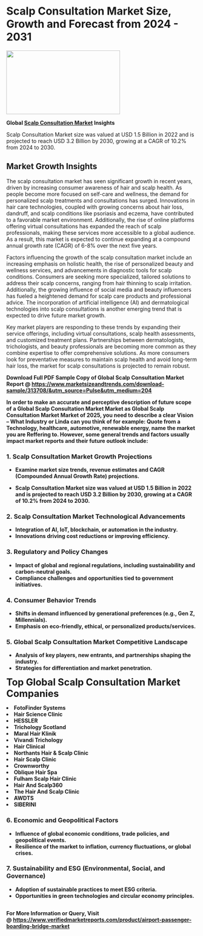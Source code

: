 <H1>Scalp Consultation Market Size, Growth and Forecast from 2024 - 2031</H1><img class="aligncenter size-medium wp-image-584254" src="https://thirdeyenews.in/wp-content/uploads/2024/09/Global-Market-Research-300x168.jpeg" alt="" width="300" height="168" /><p><strong>Global&nbsp;<a href="https://www.marketsizeandtrends.com/download-sample/313708/&amp;utm_source=Pulse&amp;utm_medium=204">Scalp Consultation Market</a> Insights</strong></p><p>Scalp Consultation Market size was valued at USD 1.5 Billion in 2022 and is projected to reach USD 3.2 Billion by 2030, growing at a CAGR of 10.2% from 2024 to 2030.</p><p><h2>Market Growth Insights</h2> <p>The scalp consultation market has seen significant growth in recent years, driven by increasing consumer awareness of hair and scalp health. As people become more focused on self-care and wellness, the demand for personalized scalp treatments and consultations has surged. Innovations in hair care technologies, coupled with growing concerns about hair loss, dandruff, and scalp conditions like psoriasis and eczema, have contributed to a favorable market environment. Additionally, the rise of online platforms offering virtual consultations has expanded the reach of scalp professionals, making these services more accessible to a global audience. As a result, this market is expected to continue expanding at a compound annual growth rate (CAGR) of 6-8% over the next five years.</p> <p><strong></strong></p> <p>Factors influencing the growth of the scalp consultation market include an increasing emphasis on holistic health, the rise of personalized beauty and wellness services, and advancements in diagnostic tools for scalp conditions. Consumers are seeking more specialized, tailored solutions to address their scalp concerns, ranging from hair thinning to scalp irritation. Additionally, the growing influence of social media and beauty influencers has fueled a heightened demand for scalp care products and professional advice. The incorporation of artificial intelligence (AI) and dermatological technologies into scalp consultations is another emerging trend that is expected to drive future market growth.</p> <p>Key market players are responding to these trends by expanding their service offerings, including virtual consultations, scalp health assessments, and customized treatment plans. Partnerships between dermatologists, trichologists, and beauty professionals are becoming more common as they combine expertise to offer comprehensive solutions. As more consumers look for preventative measures to maintain scalp health and avoid long-term hair loss, the market for scalp consultations is projected to remain robust.</p> <p><strong></p><p><span class=""><strong>Download Full PDF Sample Copy of Global Scalp Consultation Market Report</strong> @ <a href="https://www.marketsizeandtrends.com/download-sample/313708/&amp;utm_source=Pulse&amp;utm_medium=204" target="_blank">https://www.marketsizeandtrends.com/download-sample/313708/&amp;utm_source=Pulse&amp;utm_medium=204</a></span></p><p>In order to make an accurate and perceptive description of future scope of a Global&nbsp;Scalp Consultation Market Market as Global&nbsp;Scalp Consultation Market Market of 2025, you need to describe a clear Vision &ndash; What Industry or Linda can you think of for example: Quote from a Technology, healthcare, automotive, renewable energy, name the market you are Reffering to. However, some general trends and factors usually impact market reports and their future outlook include:</p><h3>1.&nbsp;<strong>Scalp Consultation Market Growth Projections</strong></h3><ul><li>Examine market size trends, revenue estimates and CAGR (Compounded Annual Growth Rate) projections.</li><li><p>Scalp Consultation Market size was valued at USD 1.5 Billion in 2022 and is projected to reach USD 3.2 Billion by 2030, growing at a CAGR of 10.2% from 2024 to 2030.</p></li></ul><h3>2.&nbsp;<strong>Scalp Consultation Market Technological Advancements</strong></h3><ul><li>Integration of AI, IoT, blockchain, or automation in the industry.</li><li>Innovations driving cost reductions or improving efficiency.</li></ul><h3>3.&nbsp;<strong>Regulatory and Policy Changes</strong></h3><ul><li>Impact of global and regional regulations, including sustainability and carbon-neutral goals.</li><li>Compliance challenges and opportunities tied to government initiatives.</li></ul><h3>4.&nbsp;<strong>Consumer Behavior Trends</strong></h3><ul><li>Shifts in demand influenced by generational preferences (e.g., Gen Z, Millennials).</li><li>Emphasis on eco-friendly, ethical, or personalized products/services.</li></ul><h3>5.&nbsp;<strong>Global Scalp Consultation Market Competitive Landscape</strong></h3><ul><li>Analysis of key players, new entrants, and partnerships shaping the industry.</li><li>Strategies for differentiation and market penetration.</li></ul><p data-pm-slice="1 1 []"><span style="color: inherit; font-family: inherit; font-size: 25px;">Top Global Scalp Consultation Market Companies</span></p><div class="" data-test-id=""><p><li>FotoFinder Systems</li><li> Hair Science Clinic</li><li> HESSLER</li><li> Trichology Scotland</li><li> Maral Hair Klinik</li><li> Vivandi Trichology</li><li> Hair Clinical</li><li> Northants Hair & Scalp Clinic</li><li> Hair Scalp Clinic</li><li> Crownworthy</li><li> Oblique Hair Spa</li><li> Fulham Scalp Hair Clinic</li><li> Hair And Scalp360</li><li> The Hair And Scalp Clinic</li><li> AWDTS</li><li> SIBERINI</li></p></div><h3>6.&nbsp;<strong>Economic and Geopolitical Factors</strong></h3><ul><li>Influence of global economic conditions, trade policies, and geopolitical events.</li><li>Resilience of the market to inflation, currency fluctuations, or global crises.</li></ul><h3>7.&nbsp;<strong>Sustainability and ESG (Environmental, Social, and Governance)</strong></h3><ul><li>Adoption of sustainable practices to meet ESG criteria.</li><li>Opportunities in green technologies and circular economy principles.</li></ul><h2><strong style="font-size: 14px;">For More Information or Query, Visit @&nbsp;</strong><a style="background-color: #ffffff; font-size: 14px;" href="https://www.marketsizeandtrends.com/report/scalp-consultation-market/" target="_blank">https://www.verifiedmarketreports.com/product/airport-passenger-boarding-bridge-market</a></h2>
